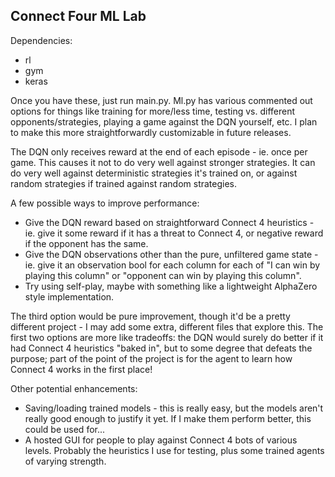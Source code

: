 ## Connect Four ML Lab
Dependencies:
- rl
- gym
- keras

Once you have these, just run main.py.
Ml.py has various commented out options for things like training for more/less time, testing vs. different opponents/strategies, playing a game against the DQN yourself, etc. I plan to make this more straightforwardly customizable in future releases.

The DQN only receives reward at the end of each episode - ie. once per game. This causes it not to do very well against stronger strategies. It can do very well against deterministic strategies it's trained on, or against random strategies if trained against random strategies.

A few possible ways to improve performance:
- Give the DQN reward based on straightforward Connect 4 heuristics - ie. give it some reward if it has a threat to Connect 4, or negative reward if the opponent has the same.
- Give the DQN observations other than the pure, unfiltered game state - ie. give it an observation bool for each column for each of "I can win by playing this column" or "opponent can win by playing this column".
- Try using self-play, maybe with something like a lightweight AlphaZero style implementation.

The third option would be pure improvement, though it'd be a pretty different project - I may add some extra, different files that explore this. The first two options are more like tradeoffs: the DQN would surely do better if it had Connect 4 heuristics "baked in", but to some degree that defeats the purpose; part of the point of the project is for the agent to learn how Connect 4 works in the first place!

Other potential enhancements:
- Saving/loading trained models - this is really easy, but the models aren't really good enough to justify it yet. If I make them perform better, this could be used for...
- A hosted GUI for people to play against Connect 4 bots of various levels. Probably the heuristics I use for testing, plus some trained agents of varying strength. 